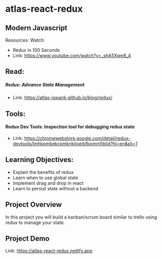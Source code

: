 # atlas-react-redux

## Modern Javascript
Resources:
Watch:

- Redux in 100 Seconds
- Link: https://www.youtube.com/watch?v=_shA5Xwe8_4

## Read:

##### Redux: Advance State Management
- Link: https://atlas-jswank.github.io/blog/redux/

## Tools:

#### Redux Dev Tools: Inspection tool for debugging redux state
- Link: https://chromewebstore.google.com/detail/redux-devtools/lmhkpmbekcpmknklioeibfkpmmfibljd?hl=en&pli=1

## Learning Objectives:

- Explain the benefits of redux
- Learn when to use global state
- Implement drag and drop in react
- Learn to persist state without a backend

## Project Overview
In this project you will build a kanban/scrum board similar to trello using redux to manage your state.

## Project Demo
Link: https://atlas-react-redux.netlify.app
